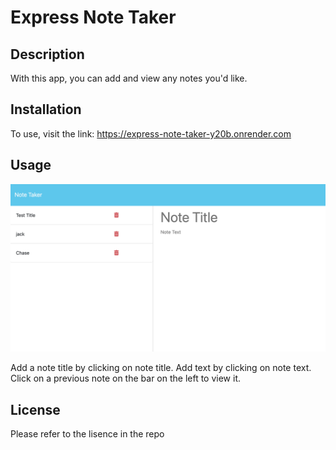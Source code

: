 # Express Note Taker

## Description

With this app, you can add and view any notes you'd like.

## Installation

To use, visit the link: https://express-note-taker-y20b.onrender.com

## Usage

![screenshot](public/assets/images/screenshot.png)

Add a note title by clicking on note title. Add text by clicking on note text. Click on a previous note on the bar on the left to view it.


## License

Please refer to the lisence in the repo

